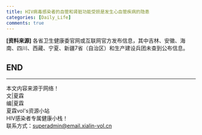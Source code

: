 ```yaml
---
title: HIV病毒感染者的血管和肾脏功能受损是发生心血管疾病的隐患
categories: [Daily_Life]
comments: true
---
```





**[资料来源]** 各省卫生健康委官网或互联网官方发布信息，其中吉林、安徽、海南、四川、西藏、宁夏、新疆7省（自治区）和生产建设兵团未查到公布信息。


END<br>
---

---
本文内容来源于网络！<br>
文|夏霖<br>
编|夏霖<br>
夏霖vol's资源小站<br>
HIV感染者专属健康小栈！<br>
联系方式：superadmin@email.xialin-vol.cn



